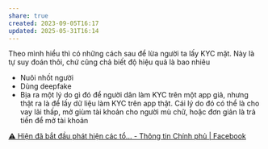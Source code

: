 ```yaml
---
share: true
created: 2023-09-05T16:17
updated: 2025-05-31T16:14
---
```

Theo mình hiểu thì có những cách sau để lừa người ta lấy KYC mặt. Này là tự suy đoán thôi, chứ cũng chả biết độ hiệu quả là bao nhiêu  
- Nuôi nhốt người 
- Dùng deepfake  
- Bịa ra một lý do gì đó để người dân làm KYC trên một app giả, nhưng thật ra là để lấy dữ liệu làm KYC trên app thật. Cái lý do đó có thể là cho vay lãi thấp, mở giùm tài khoản cho người mù chữ, hoặc đơn giản là trả tiền để mở tài khoản
  

[⚠️ Hiện đã bắt đầu phát hiện các tổ... - Thông tin Chính phủ \| Facebook](https://www.facebook.com/thongtinchinhphu/posts/pfbid035qhAFddkvSgeKypbAvbuKLRuKhgEsQq7VfweT3PHVyVz2ov83YskiFh9qAwnq8sNl)